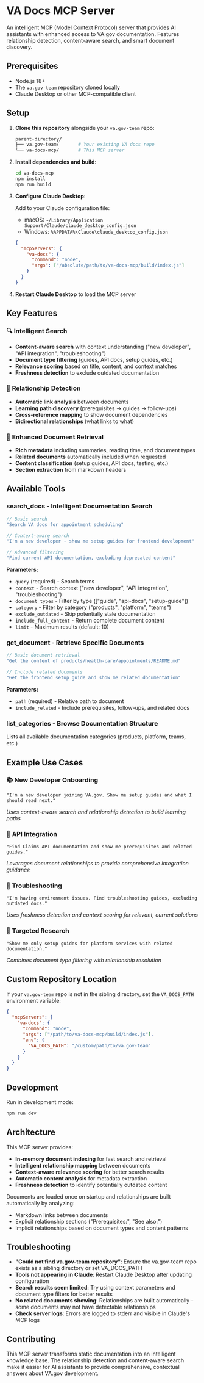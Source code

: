 # VA Docs MCP Server

An intelligent MCP (Model Context Protocol) server that provides AI assistants with enhanced access to VA.gov documentation. Features relationship detection, content-aware search, and smart document discovery.

## Prerequisites

- Node.js 18+ 
- The `va.gov-team` repository cloned locally
- Claude Desktop or other MCP-compatible client

## Setup

1. **Clone this repository** alongside your `va.gov-team` repo:
   ```bash
   parent-directory/
   ├── va.gov-team/       # Your existing VA docs repo
   └── va-docs-mcp/       # This MCP server
   ```

2. **Install dependencies and build**:
   ```bash
   cd va-docs-mcp
   npm install
   npm run build
   ```

3. **Configure Claude Desktop**:
   
   Add to your Claude configuration file:
   - macOS: `~/Library/Application Support/Claude/claude_desktop_config.json`
   - Windows: `%APPDATA%\Claude\claude_desktop_config.json`

   ```json
   {
     "mcpServers": {
       "va-docs": {
         "command": "node",
         "args": ["/absolute/path/to/va-docs-mcp/build/index.js"]
       }
     }
   }
   ```

4. **Restart Claude Desktop** to load the MCP server

## Key Features

### 🔍 **Intelligent Search**
- **Content-aware search** with context understanding ("new developer", "API integration", "troubleshooting")
- **Document type filtering** (guides, API docs, setup guides, etc.)
- **Relevance scoring** based on title, content, and context matches
- **Freshness detection** to exclude outdated documentation

### 🔗 **Relationship Detection**
- **Automatic link analysis** between documents
- **Learning path discovery** (prerequisites → guides → follow-ups)
- **Cross-reference mapping** to show document dependencies
- **Bidirectional relationships** (what links to what)

### 📖 **Enhanced Document Retrieval**
- **Rich metadata** including summaries, reading time, and document types
- **Related documents** automatically included when requested
- **Content classification** (setup guides, API docs, testing, etc.)
- **Section extraction** from markdown headers

## Available Tools

### **search_docs** - Intelligent Documentation Search
```typescript
// Basic search
"Search VA docs for appointment scheduling"

// Context-aware search
"I'm a new developer - show me setup guides for frontend development"

// Advanced filtering
"Find current API documentation, excluding deprecated content"
```

**Parameters:**
- `query` (required) - Search terms
- `context` - Search context ("new developer", "API integration", "troubleshooting")
- `document_types` - Filter by type (["guide", "api-docs", "setup-guide"])
- `category` - Filter by category ("products", "platform", "teams")
- `exclude_outdated` - Skip potentially stale documentation
- `include_full_content` - Return complete document content
- `limit` - Maximum results (default: 10)

### **get_document** - Retrieve Specific Documents
```typescript
// Basic document retrieval
"Get the content of products/health-care/appointments/README.md"

// Include related documents
"Get the frontend setup guide and show me related documentation"
```

**Parameters:**
- `path` (required) - Relative path to document
- `include_related` - Include prerequisites, follow-ups, and related docs

### **list_categories** - Browse Documentation Structure
Lists all available documentation categories (products, platform, teams, etc.)

## Example Use Cases

### 📚 **New Developer Onboarding**
```
"I'm a new developer joining VA.gov. Show me setup guides and what I should read next."
```
*Uses context-aware search and relationship detection to build learning paths*

### 🔧 **API Integration**
```
"Find Claims API documentation and show me prerequisites and related guides."
```
*Leverages document relationships to provide comprehensive integration guidance*

### 🐛 **Troubleshooting**
```
"I'm having environment issues. Find troubleshooting guides, excluding outdated docs."
```
*Uses freshness detection and context scoring for relevant, current solutions*

### 🎯 **Targeted Research**
```
"Show me only setup guides for platform services with related documentation."
```
*Combines document type filtering with relationship resolution*

## Custom Repository Location

If your `va.gov-team` repo is not in the sibling directory, set the `VA_DOCS_PATH` environment variable:

```json
{
  "mcpServers": {
    "va-docs": {
      "command": "node",
      "args": ["/path/to/va-docs-mcp/build/index.js"],
      "env": {
        "VA_DOCS_PATH": "/custom/path/to/va.gov-team"
      }
    }
  }
}
```

## Development

Run in development mode:
```bash
npm run dev
```

## Architecture

This MCP server provides:

- **In-memory document indexing** for fast search and retrieval
- **Intelligent relationship mapping** between documents
- **Context-aware relevance scoring** for better search results  
- **Automatic content analysis** for metadata extraction
- **Freshness detection** to identify potentially outdated content

Documents are loaded once on startup and relationships are built automatically by analyzing:
- Markdown links between documents
- Explicit relationship sections ("Prerequisites:", "See also:")
- Implicit relationships based on document types and content patterns

## Troubleshooting

- **"Could not find va.gov-team repository"**: Ensure the va.gov-team repo exists as a sibling directory or set VA_DOCS_PATH
- **Tools not appearing in Claude**: Restart Claude Desktop after updating configuration
- **Search results seem limited**: Try using context parameters and document type filters for better results
- **No related documents showing**: Relationships are built automatically - some documents may not have detectable relationships
- **Check server logs**: Errors are logged to stderr and visible in Claude's MCP logs

## Contributing

This MCP server transforms static documentation into an intelligent knowledge base. The relationship detection and content-aware search make it easier for AI assistants to provide comprehensive, contextual answers about VA.gov development.